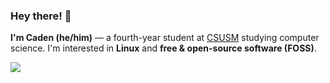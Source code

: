 ### Hey there! 👋

**I'm Caden (he/him)** — a fourth-year student at [CSUSM](https://www.csusm.edu) studying computer science. I'm interested in **Linux** and **free & open-source software (FOSS)**.

[![](https://skillicons.dev/icons?i=cpp,go,js,html,css,nodejs,express,py,azure)](https://skillicons.dev)

<!--
<details>
    <summary><b>GitHub Stats ⚡</b></summary>
    <br>
    <a href="https://github.com/anuraghazra/github-readme-stats">
        <img src="https://github-readme-stats.vercel.app/api?username=lutrine&title_color=539bf5&bg_color=22272e&text_color=cdd9e5&icon_color=539bf5&border_color=444c56&count_private=true" />
    </a>
    <a href="https://github.com/anuraghazra/github-readme-stats">
        <img src="https://github-readme-stats.vercel.app/api/top-langs/?username=lutrine&title_color=539bf5&bg_color=22272e&text_color=cdd9e5&icon_color=539bf5&border_color=444c56&count_private=true&layout=compact" />
    </a>
</details>
-->
